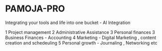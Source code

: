 # PAMOJA-PRO

Integrating your tools and life into one bucket - AI lntegration

1 Project management
2 Administrative Assistance
3 Personal finances
3 Business Finances - Accounting 
4 Marketing - Digital Marketing , content creation and schedeuling
5 Personal growth - Journaling , Networking etc

